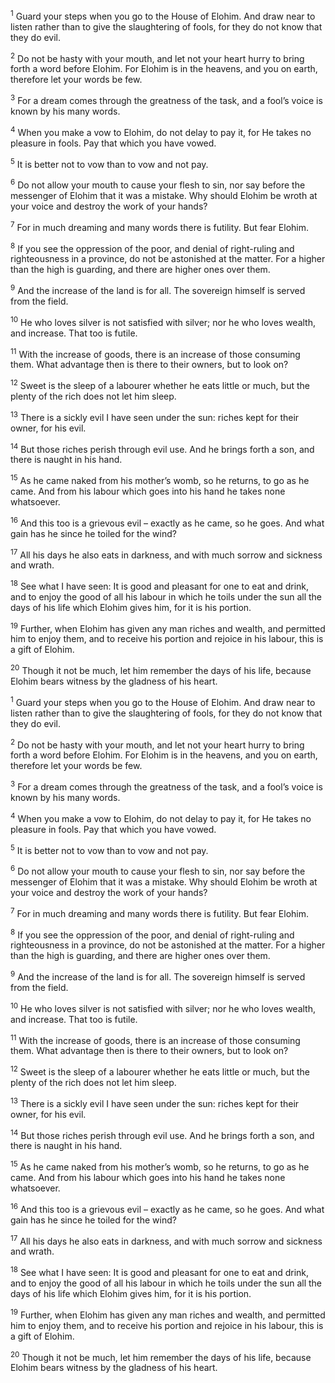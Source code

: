 <sup>1</sup> Guard your steps when you go to the House of Elohim. And draw near to listen rather than to give the slaughtering of fools, for they do not know that they do evil.

<sup>2</sup> Do not be hasty with your mouth, and let not your heart hurry to bring forth a word before Elohim. For Elohim is in the heavens, and you on earth, therefore let your words be few.

<sup>3</sup> For a dream comes through the greatness of the task, and a fool’s voice is known by his many words.

<sup>4</sup> When you make a vow to Elohim, do not delay to pay it, for He takes no pleasure in fools. Pay that which you have vowed.

<sup>5</sup> It is better not to vow than to vow and not pay.

<sup>6</sup> Do not allow your mouth to cause your flesh to sin, nor say before the messenger of Elohim that it was a mistake. Why should Elohim be wroth at your voice and destroy the work of your hands?

<sup>7</sup> For in much dreaming and many words there is futility. But fear Elohim.

<sup>8</sup> If you see the oppression of the poor, and denial of right-ruling and righteousness in a province, do not be astonished at the matter. For a higher than the high is guarding, and there are higher ones over them.

<sup>9</sup> And the increase of the land is for all. The sovereign himself is served from the field.

<sup>10</sup> He who loves silver is not satisfied with silver; nor he who loves wealth, and increase. That too is futile.

<sup>11</sup> With the increase of goods, there is an increase of those consuming them. What advantage then is there to their owners, but to look on?

<sup>12</sup> Sweet is the sleep of a labourer whether he eats little or much, but the plenty of the rich does not let him sleep.

<sup>13</sup> There is a sickly evil I have seen under the sun: riches kept for their owner, for his evil.

<sup>14</sup> But those riches perish through evil use. And he brings forth a son, and there is naught in his hand.

<sup>15</sup> As he came naked from his mother’s womb, so he returns, to go as he came. And from his labour which goes into his hand he takes none whatsoever.

<sup>16</sup> And this too is a grievous evil – exactly as he came, so he goes. And what gain has he since he toiled for the wind?

<sup>17</sup> All his days he also eats in darkness, and with much sorrow and sickness and wrath.

<sup>18</sup> See what I have seen: It is good and pleasant for one to eat and drink, and to enjoy the good of all his labour in which he toils under the sun all the days of his life which Elohim gives him, for it is his portion.

<sup>19</sup> Further, when Elohim has given any man riches and wealth, and permitted him to enjoy them, and to receive his portion and rejoice in his labour, this is a gift of Elohim.

<sup>20</sup> Though it not be much, let him remember the days of his life, because Elohim bears witness by the gladness of his heart.

<sup>1</sup> Guard your steps when you go to the House of Elohim. And draw near to listen rather than to give the slaughtering of fools, for they do not know that they do evil.

<sup>2</sup> Do not be hasty with your mouth, and let not your heart hurry to bring forth a word before Elohim. For Elohim is in the heavens, and you on earth, therefore let your words be few.

<sup>3</sup> For a dream comes through the greatness of the task, and a fool’s voice is known by his many words.

<sup>4</sup> When you make a vow to Elohim, do not delay to pay it, for He takes no pleasure in fools. Pay that which you have vowed.

<sup>5</sup> It is better not to vow than to vow and not pay.

<sup>6</sup> Do not allow your mouth to cause your flesh to sin, nor say before the messenger of Elohim that it was a mistake. Why should Elohim be wroth at your voice and destroy the work of your hands?

<sup>7</sup> For in much dreaming and many words there is futility. But fear Elohim.

<sup>8</sup> If you see the oppression of the poor, and denial of right-ruling and righteousness in a province, do not be astonished at the matter. For a higher than the high is guarding, and there are higher ones over them.

<sup>9</sup> And the increase of the land is for all. The sovereign himself is served from the field.

<sup>10</sup> He who loves silver is not satisfied with silver; nor he who loves wealth, and increase. That too is futile.

<sup>11</sup> With the increase of goods, there is an increase of those consuming them. What advantage then is there to their owners, but to look on?

<sup>12</sup> Sweet is the sleep of a labourer whether he eats little or much, but the plenty of the rich does not let him sleep.

<sup>13</sup> There is a sickly evil I have seen under the sun: riches kept for their owner, for his evil.

<sup>14</sup> But those riches perish through evil use. And he brings forth a son, and there is naught in his hand.

<sup>15</sup> As he came naked from his mother’s womb, so he returns, to go as he came. And from his labour which goes into his hand he takes none whatsoever.

<sup>16</sup> And this too is a grievous evil – exactly as he came, so he goes. And what gain has he since he toiled for the wind?

<sup>17</sup> All his days he also eats in darkness, and with much sorrow and sickness and wrath.

<sup>18</sup> See what I have seen: It is good and pleasant for one to eat and drink, and to enjoy the good of all his labour in which he toils under the sun all the days of his life which Elohim gives him, for it is his portion.

<sup>19</sup> Further, when Elohim has given any man riches and wealth, and permitted him to enjoy them, and to receive his portion and rejoice in his labour, this is a gift of Elohim.

<sup>20</sup> Though it not be much, let him remember the days of his life, because Elohim bears witness by the gladness of his heart.

